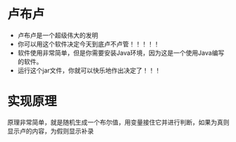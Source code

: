 # 卢布卢
- 卢布卢是一个超级伟大的发明
- 你可以用这个软件决定今天到底卢不卢管！！！！！
- 软件使用非常简单，但是你需要安装Java环境，因为这是一个使用Java编写的软件。
- 运行这个jar文件，你就可以快乐地作出决定了！！！
# 实现原理
原理非常简单，就是随机生成一个布尔值，用变量接住它并进行判断，如果为真则显示卢的内容，为假则显示补录
